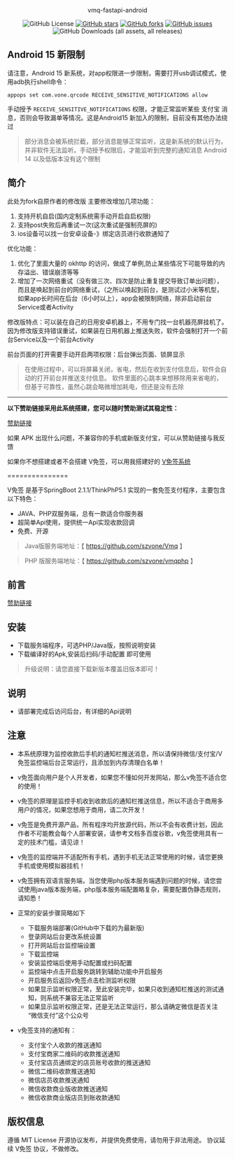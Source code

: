 
<div align="center">

vmq-fastapi-android


![GitHub License](https://img.shields.io/github/license/daojiAnime/vmqApk)
[![GitHub stars](https://img.shields.io/github/stars/daojiAnime/vmqApk.svg)](https://github.com/daojiAnime/vmqApk/stargazers)
[![GitHub forks](https://img.shields.io/github/forks/daojiAnime/vmqApk.svg)](https://github.com/daojiAnime/vmqApk/network)
[![GitHub issues](https://img.shields.io/github/issues-raw/daojiAnime/vmqApk)](https://github.com/daojiAnime/vmqApk/issues)
![GitHub Downloads (all assets, all releases)](https://img.shields.io/github/downloads/daojiAnime/vmqApk/total)

</div>



## Android 15 新限制

请注意，Android 15 新系统，对app权限进一步限制，需要打开usb调试模式，使用adb执行shell命令：

```
appops set com.vone.qrcode RECEIVE_SENSITIVE_NOTIFICATIONS allow
```

手动授予 `RECEIVE_SENSITIVE_NOTIFICATIONS`  权限，才能正常监听某些 支付宝 消息，否则会导致漏单等情况。这是Android15 新加入的限制，目前没有其他办法绕过

> 部分消息会被系统拦截，部分消息能够正常监听，这是新系统的默认行为，并非软件无法监听。手动授予权限后，才能监听到完整的通知消息
> Android 14 以及低版本没有这个限制

## 简介

此处为fork自原作者的修改版
主要修改增加几项功能：

1. 支持开机自启(国内定制系统需手动开启自启权限)
2. 支持post失败后再重试一次(这次重试是强制亮屏的)
3. ios设备可以找一台安卓设备-》绑定店员进行收款通知了

优化功能：

1. 优化了里面大量的 okhttp 的访问，做成了单例,防止某些情况下可能导致的内存溢出、错误崩溃等等
2. 增加了一次网络重试（没有做三次、四次是防止重复提交导致订单出问题），而且是唤起到前台的网络重试，（之所以唤起到前台，是测试过小米等机型，如果app长时间在后台（6小时以上），app会被限制网络，除非启动前台Service或者Activity

修改版特点：可以装在自己的日用安卓机器上，不用专门找一台机器亮屏挂机了。因为修改版支持错误重试，如果装在日用机器上推送失败，软件会强制打开一个前台Service以及一个前台Activity

前台页面的打开需要手动开启两项权限：后台弹出页面、锁屏显示

> 在使用过程中，可以将屏幕关闭，省电，然后在收到支付信息后，软件会自动的打开前台并推送支付信息。
> 软件里面的心跳本来想移除用来省电的，但基于可靠性，虽然心跳会略微增加耗电，但还是没有去除

---

**以下赞助链接采用此系统搭建，您可以随时赞助测试其稳定性：**

[赞助链接](https://card.zwc365.com/p/2eyzmzlwcdc076wm8zc2)

如果 APK 出现什么问题，不兼容你的手机或新版支付宝，可以从赞助链接与我反馈

如果你不想搭建或者不会搭建 V免签，可以用我搭建好的 [V免签系统](http://pay.zwc365.com/)

===============


V免签 是基于SpringBoot 2.1.1/ThinkPhP5.1 实现的一套免签支付程序，主要包含以下特色：

 + JAVA、PHP双服务端，总有一款适合你服务器
 + 超简单Api使用，提供统一Api实现收款回调
 + 免费、开源

> Java版服务端地址：【 https://github.com/szvone/Vmq 】

> PHP 版服务端地址：【 https://github.com/szvone/vmqphp 】

## 前言

[赞助链接](https://card.zwc365.com/p/2eyzmzlwcdc076wm8zc2)

## 安装

 + 下载服务端程序，可选PHP/Java版，按照说明安装
 + 下载编译好的Apk,安装后扫码/手动配置 即可使用


 > 升级说明：请您直接下载新版本覆盖旧版本即可！


## 说明
 + 请部署完成后访问后台，有详细的Api说明


## 注意

  + 本系统原理为监控收款后手机的通知栏推送消息，所以请保持微信/支付宝/V免签监控端后台正常运行，且添加到内存清理白名单！

  + v免签面向用户是个人开发者，如果您不懂如何开发网站，那么v免签不适合您的使用！

  + v免签的原理是监控手机收到收款后的通知栏推送信息，所以不适合于商用多用户的情况，如果您想用于商用，请二次开发！

  + v免签是免费开源产品，所有程序均开放源代码，所以不会有收费计划，因此作者不可能教会每个人部署安装，请参考文档多百度谷歌，v免签使用具有一定的技术门槛，请见谅！

  + v免签的监控端并不适配所有手机，遇到手机无法正常使用的时候，请您更换手机或使用模拟器挂机！

  + v免签拥有双语言服务端，当您使用php版本服务端遇到问题的时候，请您尝试使用java版本服务端，php版本服务端配置略复杂，需要配置伪静态规则，请知悉！

  + 正常的安装步骤简略如下
    + 下载服务端部署(GitHub中下载的为最新版)
    + 登录网站后台更改系统设置
    + 打开网站后台监控端设置
    + 下载监控端
    + 安装监控端后使用手动配置或扫码配置
    + 监控端中点击开启服务跳转到辅助功能中开启服务
    + 开启服务后返回v免签点击检测监听权限
    + 如果显示监听权限正常，至此安装完毕，如果只收到通知栏推送的测试通知，则系统不兼容无法正常监听
    + 如果显示监听权限正常，还是无法正常运行，那么请确定微信是否关注 “微信支付”这个公众号


  + v免签支持的通知有：
    + 支付宝个人收款的推送通知
    + 支付宝商家二维码的收款推送通知
    + 支付宝店员通绑定的店员账号收款的推送通知
    + 微信二维码收款推送通知
    + 微信店员收款推送通知
    + 微信收款商业版收款推送通知
    + 微信收款商业版店员到账收款通知

## 版权信息

遵循 MIT License 开源协议发布，并提供免费使用，请勿用于非法用途。
协议延续 V免签 协议，不做修改。

